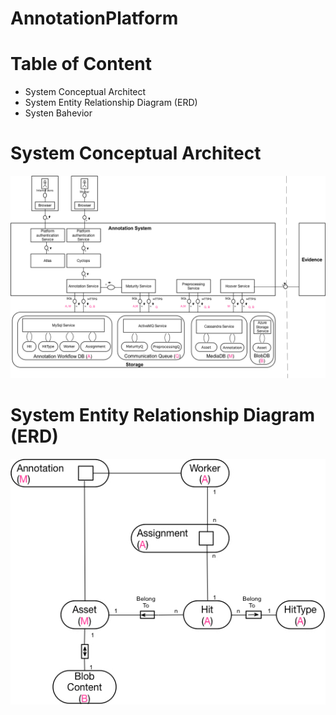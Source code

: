 # AnnotationPlatform

# Table of Content
* System Conceptual Architect
* System Entity Relationship Diagram (ERD)
* Systen Bahevior 

# System Conceptual Architect

![Annotation Platform Conceptual Architect - Block Diagram](https://github.com/KietNhiTran/AnnotationPlatform/blob/master/Documentation/images/Annotation_System.jpg)


# System Entity Relationship Diagram (ERD)

![Annotation Platform Value Range Structure - ERD Diagram](https://github.com/KietNhiTran/AnnotationPlatform/blob/master/Documentation/images/Annotation_ERD.jpg)
